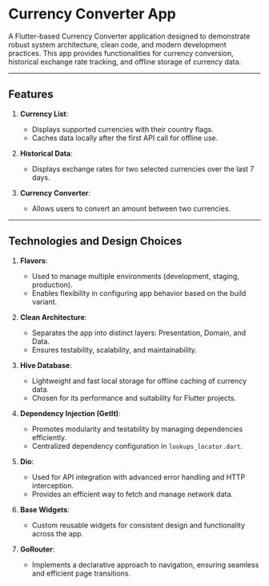 
# Currency Converter App

A Flutter-based Currency Converter application designed to demonstrate robust system architecture, clean code, and modern development practices. This app provides functionalities for currency conversion, historical exchange rate tracking, and offline storage of currency data.

---

## Features

1. **Currency List**:
   - Displays supported currencies with their country flags.
   - Caches data locally after the first API call for offline use.

2. **Historical Data**:
   - Displays exchange rates for two selected currencies over the last 7 days.

3. **Currency Converter**:
   - Allows users to convert an amount between two currencies.

---

## Technologies and Design Choices

1. **Flavors**:
   - Used to manage multiple environments (development, staging, production).
   - Enables flexibility in configuring app behavior based on the build variant.

2. **Clean Architecture**:
   - Separates the app into distinct layers: Presentation, Domain, and Data.
   - Ensures testability, scalability, and maintainability.

3. **Hive Database**:
   - Lightweight and fast local storage for offline caching of currency data.
   - Chosen for its performance and suitability for Flutter projects.

4. **Dependency Injection (GetIt)**:
   - Promotes modularity and testability by managing dependencies efficiently.
   - Centralized dependency configuration in `lookups_locator.dart`.

5. **Dio**:
   - Used for API integration with advanced error handling and HTTP interception.
   - Provides an efficient way to fetch and manage network data.

6. **Base Widgets**:
   - Custom reusable widgets for consistent design and functionality across the app.

7. **GoRouter**:
   - Implements a declarative approach to navigation, ensuring seamless and efficient page transitions.
